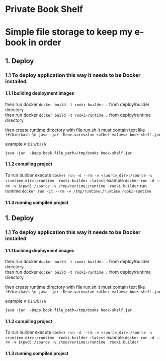 # Private Book Shelf

# Simple file storage to keep my e-book in order

## 1. Deploy

### 1.1 To deploy application this way it needs to be Docker installed

#### 1.1.1 building deployment images
then run docker ```docker build -t rooki-builder .``` from deploy/builder directory  
then run docker ```docker build -t rooki-runtime .``` from deploy/runtime directory
 
then create runtime directory with file run.sh 
it must contain text like ```!#/bin/bash \n java -jar -Denv.var=value <other values> book-shelf.jar```

example
```#!bin/bash```

```java -jar  -Dapp.book.file_path=/tmp/books book-shelf.jar```

#### 1.1.2 compiling project
To run builder execute ```docker run -d --rm -v <source_dir>:/source -v <runtime_dir>:/runtime  rooki-builder :latest``` 
example  ``` docker run -d --rm -v $(pwd):/source -v /tmp/runtime:/runtime  rooki-builder ```
run runtime ```docker run -it --rm -v /tmp/runtime:/runtime rooki-runtime```
#### 1.1.3 running compiled project

## 1. Deploy

### 1.1 To deploy application this way it needs to be Docker installed

#### 1.1.1 building deployment images
then run docker ```docker build -t rooki-builder .``` from deploy/builder directory  
then run docker ```docker build -t rooki-runtime .``` from deploy/runtime directory
 
then create runtime directory with file run.sh 
it must contain text like ```!#/bin/bash \n java -jar -Denv.var=value <other values> book-shelf.jar```

example
```#!bin/bash```

```java -jar  -Dapp.book.file_path=/tmp/books book-shelf.jar```

#### 1.1.2 compiling project
To run builder execute ```docker run -d --rm -v <source_dir>:/source -v <runtime_dir>:/runtime  rooki-builder :latest``` 
example  ``` docker run -d --rm -v $(pwd):/source -v /tmp/runtime:/runtime  rooki-builder ```

#### 1.1.3 running compiled project